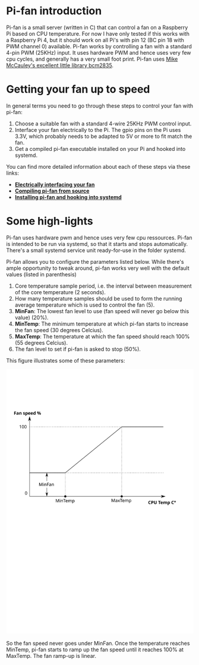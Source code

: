 # Pi-fan introduction
Pi-fan is a small server (written in C) that can control a fan on a Raspberry Pi based on CPU temperature. For now I have only tested if this works with a Raspberry Pi 4, but it should work on all Pi's with pin 12 (BC pin 18 with PWM channel 0) available. Pi-fan works by controlling a fan with a standard 4-pin PWM (25KHz) input. It uses hardware PWM and hence uses very few cpu cycles, and generally has a very small foot print. Pi-fan uses [Mike McCauley's excellent little library bcm2835](https://www.airspayce.com/mikem/bcm2835).


# Getting your fan up to speed
In general terms you need to go through these steps to control your fan with pi-fan:
1. Choose a suitable fan with a standard 4-wire 25KHz PWM control input.
2. Interface your fan electrically to the Pi. The gpio pins on the Pi uses 3.3V, which probably needs to be adapted to 5V or more to fit match the fan.
3. Get a compiled pi-fan executable installed on your Pi and hooked into systemd.

You can find more detailed information about each of these steps via these links:
* [**Electrically interfacing your fan**](docs/electrical_interface.md)
* [**Compiling pi-fan from source**](docs/compiling_pi-fan.md)
* [**Installing pi-fan and hooking into systemd**](docs/systemd_install.md)


# Some high-lights
Pi-fan uses hardware pwm and hence uses very few cpu ressources. Pi-fan is intended to be run  via systemd, so that it starts and stops automatically. There's a small systemd service unit ready-for-use in the folder systemd.

Pi-fan allows you to configure the parameters listed below. While there's ample opportunity to tweak around, pi-fan works very well with the default values (listed in parenthesis)
1. Core temperature sample period, i.e. the interval between measurement of the core temperature (2 seconds).
2. How many temperature samples should be used to form the running average temperature which is used to control the fan (5).
3. **MinFan**: The lowest fan level to use (fan speed will never go below this value) (20%).
4. **MinTemp**: The minimum temperature at which pi-fan starts to increase the fan speed (30 degrees Celcius).
5. **MaxTemp**: The temperature at which the fan speed should reach 100% (55 degrees Celcius).
6. The fan level to set if pi-fan is asked to stop (50%).

This figure illustrates some of these parameters:

![pi-fan regulation](images/regulation.svg "Pi-fan regulation")

So the fan speed never goes under MinFan. Once the temperature reaches MinTemp, pi-fan starts to ramp up the fan speed until it reaches 100% at MaxTemp. The fan ramp-up is linear.


